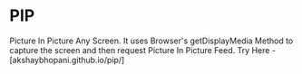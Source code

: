# PIP
Picture In Picture Any Screen. It uses Browser's getDisplayMedia Method to capture the screen and then request Picture In Picture Feed. Try Here - [akshaybhopani.github.io/pip/]
